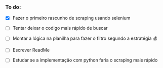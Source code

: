 ### To do:
- [x] Fazer o primeiro rascunho de scraping usando selenium
- [ ] Tentar deixar o codigo mais rápido de buscar
- [ ] Montar a lógica na planilha para fazer o filtro segundo a estratégia :moneybag:
- [ ] Escrever ReadMe
- [ ] Estudar se a implementação com python faria o scraping mais rápido


